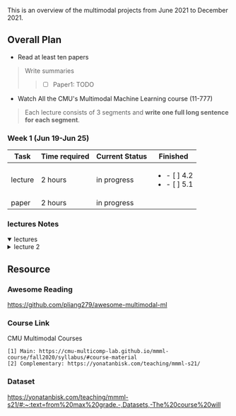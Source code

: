 This is an overview of the multimodal projects from June 2021 to December 2021.

## Overall Plan

- Read at least ten papers
> Write summaries
>> - [ ] Paper1: TODO


- Watch All the CMU's Multimodal Machine Learning course (11-777)
> Each lecture consists of 3 segments and **write one full long sentence for each segment**.

### Week 1 (Jun 19-Jun 25)
| Task           | Time required | Current Status | Finished | 
|----------------|---------------|----------------|-----------|
|  lecture  | 2 hours  |   in progress |  <ul><li>- [ ] 4.2</li><li>- [ ] 5.1</li></ul>
|  paper   | 2 hours  |  in progress | 


### lectures Notes
<details open>
  <summary>lectures</summary>
  <details>
    <summary>lecture 2</summary>
    <ol>
      <li></li>
      <li></li>
      <li></li>
    </ol>
  </details>
</details>

## Resource

### Awesome Reading
https://github.com/pliang279/awesome-multimodal-ml

### Course Link
CMU Multimodal Courses
```
[1] Main: https://cmu-multicomp-lab.github.io/mmml-course/fall2020/syllabus/#course-material
[2] Complementary: https://yonatanbisk.com/teaching/mmml-s21/
```
### Dataset
https://yonatanbisk.com/teaching/mmml-s21/#:~:text=from%20max%20grade.-,Datasets,-The%20course%20will

